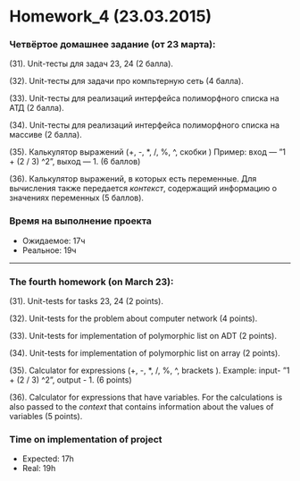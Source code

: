 ﻿Homework_4 (23.03.2015)
=======================

### Четвёртое домашнее задание (от 23 марта):

(31). Unit-тесты для задач 23, 24 (2 балла).

(32). Unit-тесты для задачи про компьтерную сеть (4 балла).

(33). Unit-тесты для реализаций интерфейса полиморфного списка на АТД (2 балла).

(34). Unit-тесты для реализаций интерфейса полиморфного списка на массиве (2 балла).

(35). Калькулятор выражений (+, -, *, /, %, ^, скобки ) Пример: вход — ”1 + (2 / 3) ^2”, выход — 1. (6 баллов)

(36). Калькулятор выражений, в которых есть переменные. Для вычисления также передается *контекст*, содержащий информацию о значениях переменных (5 баллов).

### Время на выполнение проекта
* Ожидаемое: 17ч
* Реальное: 19ч

______________________________

### The fourth homework (on March 23):

(31). Unit-tests for tasks 23, 24 (2 points).

(32). Unit-tests for the problem about computer network (4 points).

(33). Unit-tests for implementation of polymorphic list on ADT (2 points).

(34). Unit-tests for implementation of polymorphic list on array (2 points).

(35). Сalculator for expressions (+, -, *, /, %, ^, brackets ). Example: input- ”1 + (2 / 3) ^2”, output - 1. (6 points)

(36). Calculator for expressions that have variables. For the calculations is also passed to the *context* that contains information about the values of variables (5 points).

### Time on implementation of project
* Expected: 17h
* Real: 19h